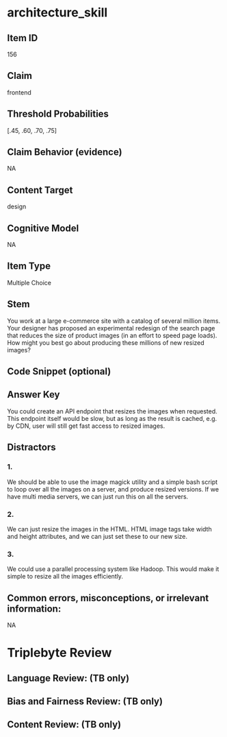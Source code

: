 # architecture_skill

## Item ID
156

## Claim
frontend

## Threshold Probabilities
[.45, .60, .70, .75]

## Claim Behavior (evidence)
NA

## Content Target
design

## Cognitive Model
NA

## Item Type
Multiple Choice

## Stem
You work at a large e-commerce site with a catalog of several million items. Your designer has proposed an experimental redesign of the search page that reduces the size of product images (in an effort to speed page loads). How might you best go about producing these millions of new resized images?

## Code Snippet (optional)


## Answer Key
You could create an API endpoint that resizes the images when requested. This endpoint itself would be slow, but as long as the result is cached, e.g. by CDN, user will still get fast access to resized images.

## Distractors

### 1.
We should be able to use the image magick utility and a simple bash script to loop over all the images on a server, and produce resized versions. If we have multi media servers, we can just run this on all the servers.

### 2.
We can just resize the images in the HTML. HTML image tags take width and height attributes, and we can just set these to our new size.

### 3.
We could use a parallel processing system like Hadoop. This would make it simple to resize all the images efficiently.

## Common errors, misconceptions, or irrelevant information:
NA

# Triplebyte Review


## Language Review: (TB only)


## Bias and Fairness Review: (TB only)


## Content Review: (TB only)

